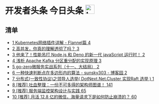 # 开发者头条 今日头条 <img src="https://file.ipadown.com/tophub/assets/images/media/toutiao.io.png_50x50.png" width="30" alt="Logo"></img>

## 清单

* [1 Kubernetes网络插件详解 - Flannel篇 4](https://toutiao.io/posts/a1mop7y)
* [2 高并发，你真的理解透彻了吗？ 3](https://toutiao.io/posts/93k2zfb)
* [3 他来了！性能吊打 Node.js 和 Deno 的新一代 javaScript 运行时！ 2](https://toutiao.io/posts/jbcbma9)
* [4 浅析 Apache Kafka 分区重分配的实现原理 3](https://toutiao.io/posts/grkgf9a)
* [5 go-zero微服务实战系列（十一、大结局） 2](https://toutiao.io/posts/y9sm0j9)
* [6 一种快速判断点在多边形内的算法 - sunsky303 - 博客园 2](https://toutiao.io/posts/tk72sfy)
* [7 分布式(一致性协议)之领导人选举( DotNext.Net.Cluster 实现Raft 选举 ) 1](https://toutiao.io/posts/y9y9gfa)
* [8 [推荐] 吐血整理：一份不可多得的架构师图谱！ 141](https://toutiao.io/posts/ptp0ru2)
* [9 [推荐] 服务端监控架构设计与实践 65](https://toutiao.io/posts/xhwa9mo)
* [10 [推荐] 月活 12.8 亿的微信，海量请求下是如何防止崩溃的？ 60](https://toutiao.io/posts/fflgnsh)
